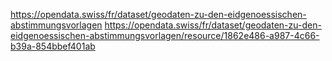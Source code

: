 https://opendata.swiss/fr/dataset/geodaten-zu-den-eidgenoessischen-abstimmungsvorlagen
https://opendata.swiss/fr/dataset/geodaten-zu-den-eidgenoessischen-abstimmungsvorlagen/resource/1862e486-a987-4c66-b39a-854bbef401ab

